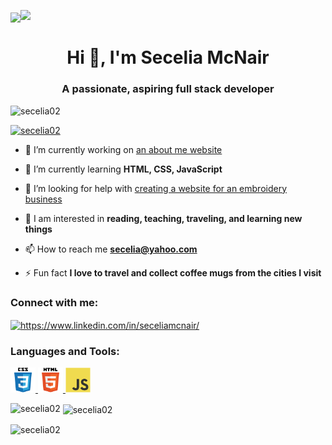 <img align=center width=150 src="file_name.gif" />![](https://media1.tenor.com/m/CzdMW7wnLn8AAAAC/coding.gif)
<h1 align="center">Hi 👋, I'm Secelia McNair</h1>
<h3 align="center">A passionate, aspiring full stack developer</h3>

<p align="left"> <img src="https://komarev.com/ghpvc/?username=secelia02&label=Profile%20views&color=0e75b6&style=flat" alt="secelia02" /> </p>

<p align="left"> <a href="https://github.com/ryo-ma/github-profile-trophy"><img src="https://github-profile-trophy.vercel.app/?username=secelia02" alt="secelia02" /></a> </p>

- 🔭 I’m currently working on [an about me website](https://github.com/Secelia02/my_webpage5)

- 🌱 I’m currently learning **HTML, CSS, JavaScript**

- 🤝 I’m looking for help with [creating a website for an embroidery business](https://github.com/Secelia02/sew_mimsy)

- 💬 I am interested in **reading, teaching, traveling, and learning new things**

- 📫 How to reach me **secelia@yahoo.com**

- ⚡ Fun fact **I love to travel and collect coffee mugs from the cities I visit**

<h3 align="left">Connect with me:</h3>
<p align="left">
<a href="https://linkedin.com/in/https://www.linkedin.com/in/seceliamcnair/" target="blank"><img align="center" src="https://raw.githubusercontent.com/rahuldkjain/github-profile-readme-generator/master/src/images/icons/Social/linked-in-alt.svg" alt="https://www.linkedin.com/in/seceliamcnair/" height="30" width="40" /></a>
</p>

<h3 align="left">Languages and Tools:</h3>
<p align="left"> <a href="https://www.w3schools.com/css/" target="_blank" rel="noreferrer"> <img src="https://raw.githubusercontent.com/devicons/devicon/master/icons/css3/css3-original-wordmark.svg" alt="css3" width="40" height="40"/> </a> <a href="https://www.w3.org/html/" target="_blank" rel="noreferrer"> <img src="https://raw.githubusercontent.com/devicons/devicon/master/icons/html5/html5-original-wordmark.svg" alt="html5" width="40" height="40"/> </a> <a href="https://developer.mozilla.org/en-US/docs/Web/JavaScript" target="_blank" rel="noreferrer"> <img src="https://raw.githubusercontent.com/devicons/devicon/master/icons/javascript/javascript-original.svg" alt="javascript" width="40" height="40"/> </a> </p>

<p><img align="left" src="https://github-readme-stats.vercel.app/api/top-langs?username=secelia02&show_icons=true&locale=en&layout=compact" alt="secelia02" /></p>

<p>&nbsp;<img align="center" src="https://github-readme-stats.vercel.app/api?username=secelia02&show_icons=true&locale=en" alt="secelia02" /></p>

<p><img align="center" src="https://github-readme-streak-stats.herokuapp.com/?user=secelia02&" alt="secelia02" /></p>


